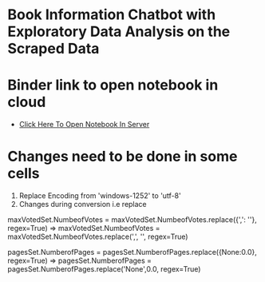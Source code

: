 # Book Information Chatbot with Exploratory Data Analysis on the Scraped Data


# Binder link to open notebook in cloud
 * <a href="https://mybinder.org/v2/gh/cheekushivam/SlumDunk-Hackathon-TCS.git/master">Click Here To Open Notebook In Server</a>
 
# Changes need to be done in some cells
1. Replace Encoding from 'windows-1252' to 'utf-8'
2. Changes during conversion i.e replace 

maxVotedSet.NumbeofVotes = maxVotedSet.NumbeofVotes.replace({',': ''}, regex=True) => 
maxVotedSet.NumbeofVotes = maxVotedSet.NumbeofVotes.replace(',', '', regex=True)

pagesSet.NumberofPages = pagesSet.NumberofPages.replace({None:0.0}, regex=True) =>
pagesSet.NumberofPages = pagesSet.NumberofPages.replace('None',0.0, regex=True)

